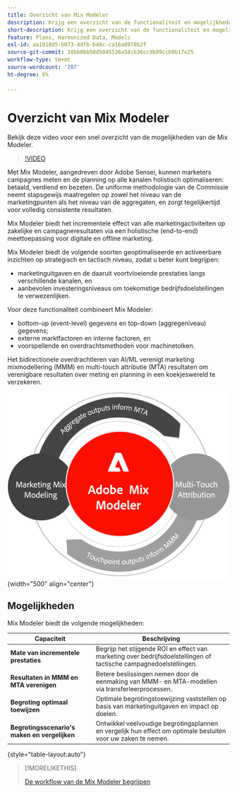 ```yaml
---
title: Overzicht van Mix Modeler
description: Krijg een overzicht van de functionaliteit en mogelijkheden van Mix Modeler.
short-description: Krijg een overzicht van de functionaliteit en mogelijkheden van Mix Modeler.
feature: Plans, Harmonized Data, Models
exl-id: aa1018d5-b073-4dfb-b40c-ca16a8970b2f
source-git-commit: 18bb0bb50d5045536a58cb36cc9b99ccb9b17e25
workflow-type: tm+mt
source-wordcount: '287'
ht-degree: 8%

---
```


# Overzicht van Mix Modeler

Bekijk deze video voor een snel overzicht van de mogelijkheden van de Mix Modeler.

>[!VIDEO](https://video.tv.adobe.com/v/3424872/?learn=on)

Met Mix Modeler, aangedreven door Adobe Sensei, kunnen marketers campagnes meten en de planning op alle kanalen holistisch optimaliseren: betaald, verdiend en bezeten. De uniforme methodologie van de Commissie neemt stapsgewijs maatregelen op zowel het niveau van de marketingpunten als het niveau van de aggregaten, en zorgt tegelijkertijd voor volledig consistente resultaten.

Mix Modeler biedt het incrementele effect van alle marketingactiviteiten op zakelijke en campagneresultaten via een holistische (end-to-end) meettoepassing voor digitale en offline marketing.

Mix Modeler biedt de volgende soorten geoptimaliseerde en activeerbare inzichten op strategisch en tactisch niveau, zodat u beter kunt begrijpen:

* marketinguitgaven en de daaruit voortvloeiende prestaties langs verschillende kanalen, en
* aanbevolen investeringsniveaus om toekomstige bedrijfsdoelstellingen te verwezenlijken.


Voor deze functionaliteit combineert Mix Modeler:

* bottom-up (event-level) gegevens en top-down (aggregeniveau) gegevens;
* externe marktfactoren en interne factoren, en
* voorspellende en overdrachtsmethoden voor machinetolken.

Het bidirectionele overdrachtleren van AI/ML verenigt marketing mixmodellering (MMM) en multi-touch attributie (MTA) resultaten om verenigbare resultaten over meting en planning in een koekjeswereld te verzekeren.

![Bidirectioneel leren van overdracht](../assets/birdirectional-transfer-learning.png){width="500" align="center"}


## Mogelijkheden

Mix Modeler biedt de volgende mogelijkheden:

| Capaciteit | Beschrijving |
|---|---|
| **Mate van incrementele prestaties** | Begrijp het stijgende ROI en effect van marketing over bedrijfsdoelstellingen of tactische campagnedoelstellingen. |
| **Resultaten in MMM en MTA verenigen** | Betere beslissingen nemen door de eenmaking van MMM- en MTA-modellen via transferleerprocessen. |
| **Begroting optimaal toewijzen** | Optimale begrotingstoewijzing vaststellen op basis van marketinguitgaven en impact op doelen. |
| **Begrotingsscenario&#39;s maken en vergelijken** | Ontwikkel veelvoudige begrotingsplannen en vergelijk hun effect om optimale besluiten voor uw zaken te nemen. |

{style="table-layout:auto"}

>[!MORELIKETHIS]
>
>[De workflow van de Mix Modeler begrijpen](workflow.md)
